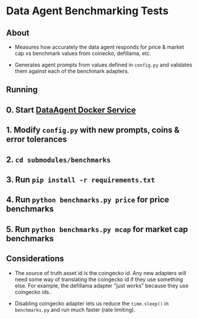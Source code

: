 # Data Agent Benchmarking Tests

## About

- Measures how accurately the data agent responds for price & market cap vs benchmark values from coinecko, defillama, etc.

- Generates agent prompts from values defined in `config.py` and validates them against each of the benchmark adapters.

## Running

## 0. Start [ DataAgent Docker Service](../moragents_dockers/agents/src/data_agent/README.md)
## 1. Modify `config.py` with new prompts, coins & error tolerances
## 2. `cd submodules/benchmarks`
## 3. Run `pip install -r requirements.txt`
## 4. Run `python benchmarks.py price` for price benchmarks
## 5. Run `python benchmarks.py mcap` for market cap benchmarks

## Considerations

- The source of truth asset id is the coingecko id. Any new adapters will need some way of translating the coingecko id if they use something else. For example, the defillama adapter "just works" because they use coingecko ids.

- Disabling coingecko adapter lets us reduce the `time.sleep()` in `benchmarks.py` and run much faster (rate limiting).
